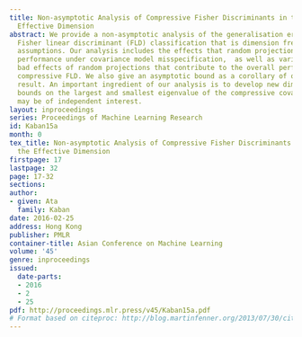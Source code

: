 ```yaml
---
title: Non-asymptotic Analysis of Compressive Fisher Discriminants in terms of the
  Effective Dimension
abstract: We provide a non-asymptotic analysis of the generalisation error of compressive
  Fisher linear discriminant (FLD) classification that is dimension free under mild
  assumptions. Our analysis includes the effects that random projection has on classification
  performance under covariance model misspecification,  as well as various good and
  bad effects of random projections that contribute to the overall performance of
  compressive FLD. We also give an asymptotic bound as a corollary of our finite sample
  result. An important ingredient of our analysis is to develop new dimension-free
  bounds on the largest and smallest eigenvalue of the compressive covariance,  which
  may be of independent interest.
layout: inproceedings
series: Proceedings of Machine Learning Research
id: Kaban15a
month: 0
tex_title: Non-asymptotic Analysis of Compressive Fisher Discriminants in terms of
  the Effective Dimension
firstpage: 17
lastpage: 32
page: 17-32
sections: 
author:
- given: Ata
  family: Kaban
date: 2016-02-25
address: Hong Kong
publisher: PMLR
container-title: Asian Conference on Machine Learning
volume: '45'
genre: inproceedings
issued:
  date-parts:
  - 2016
  - 2
  - 25
pdf: http://proceedings.mlr.press/v45/Kaban15a.pdf
# Format based on citeproc: http://blog.martinfenner.org/2013/07/30/citeproc-yaml-for-bibliographies/
---
```

